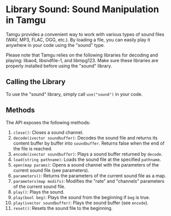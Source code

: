 # Library Sound: Sound Manipulation in Tamgu

Tamgu provides a convenient way to work with various types of sound files (WAV, MP3, FLAC, OGG, etc.). By loading a file, you can easily play it anywhere in your code using the "sound" type.

Please note that Tamgu relies on the following libraries for decoding and playing: libao4, libsndfile-1, and libmpg123. Make sure these libraries are properly installed before using the "sound" library.

## Calling the Library

To use the "sound" library, simply call `use("sound")` in your code.

## Methods

The API exposes the following methods:

1. `close()`: Closes a sound channel.
2. `decode(ivector soundbuffer)`: Decodes the sound file and returns its content buffer by buffer into `soundbuffer`. Returns false when the end of the file is reached.
3. `encode(ivector soundbuffer)`: Plays a sound buffer returned by `decode`.
4. `load(string pathname)`: Loads the sound file at the specified `pathname`.
5. `open(map params)`: Opens a sound channel with the parameters of the current sound file (see parameters).
6. `parameters()`: Returns the parameters of the current sound file as a map.
7. `parameters(map modifs)`: Modifies the "rate" and "channels" parameters of the current sound file.
8. `play()`: Plays the sound.
9. `play(bool beg)`: Plays the sound from the beginning if `beg` is true.
10. `play(ivector soundbuffer)`: Plays the sound buffer (see `encode`).
11. `reset()`: Resets the sound file to the beginning.
